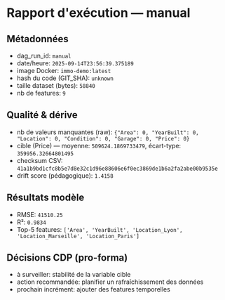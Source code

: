 # Rapport d'exécution — manual

## Métadonnées
- dag_run_id: `manual`
- date/heure: `2025-09-14T23:56:39.375189`
- image Docker: `immo-demo:latest`
- hash du code (GIT_SHA): `unknown`
- taille dataset (bytes): `58840`
- nb de features: `9`

## Qualité & dérive
- nb de valeurs manquantes (raw): `{"Area": 0, "YearBuilt": 0, "Location": 0, "Condition": 0, "Garage": 0, "Price": 0}`
- cible (Price) — moyenne: `509624.1869733479`, écart-type: `359956.32664801495`
- checksum CSV: `41a1b9bd1cfc8b5e7d8e32c1d96e88606e6f0ec3869de1b6a2fa2abe00b9535e`
- drift score (pédagogique): `1.4158`

## Résultats modèle
- RMSE: `41510.25`
- R²: `0.9834`
- Top-5 features: `['Area', 'YearBuilt', 'Location_Lyon', 'Location_Marseille', 'Location_Paris']`

## Décisions CDP (pro-forma)
- à surveiller: stabilité de la variable cible
- action recommandée: planifier un rafraîchissement des données
- prochain incrément: ajouter des features temporelles

